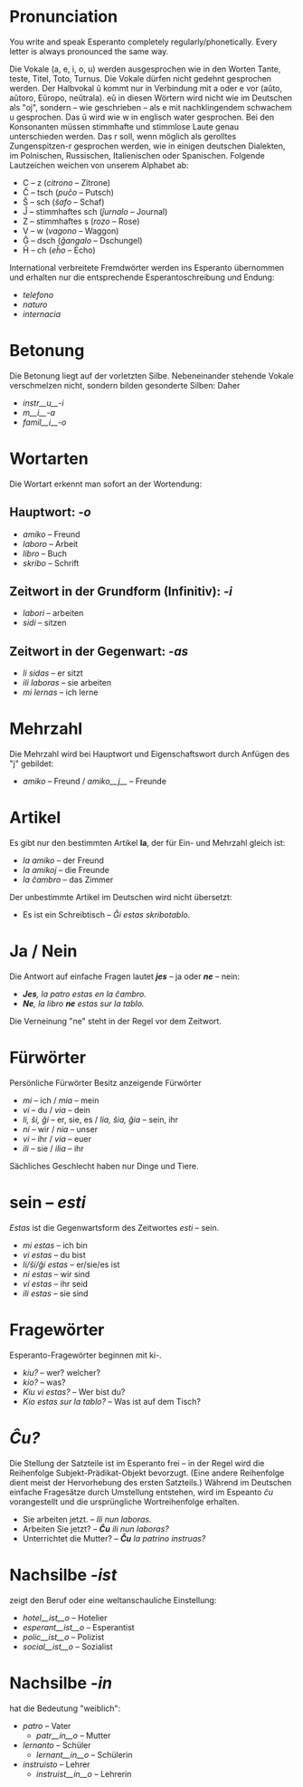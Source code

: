 # Pronunciation

You write and speak Esperanto completely regularly/phonetically. Every letter is always pronounced the same way.

Die Vokale (a, e, i, o, u) werden ausgesprochen wie in den Worten Tante, teste, Titel, Toto, Turnus. Die Vokale dürfen nicht gedehnt gesprochen werden. Der Halbvokal ŭ kommt nur in Verbindung mit a oder e vor (aŭto, aŭtoro, Eŭropo, neŭtrala). eŭ in diesen Wörtern wird nicht wie im Deutschen als "oj", sondern – wie geschrieben – als e mit nachklingendem schwachem u gesprochen. Das ŭ wird wie w in englisch water gesprochen. Bei den Konsonanten müssen stimmhafte und stimmlose Laute genau unterschieden werden. Das r soll, wenn möglich als gerolltes Zungenspitzen-r gesprochen werden, wie in einigen deutschen Dialekten, im Polnischen, Russischen, Italienischen oder Spanischen. Folgende Lautzeichen weichen von unserem Alphabet ab: 

- C – z (*citrono* – Zitrone)
- Ĉ – tsch (*puĉo* – Putsch)
- Ŝ – sch (*ŝafo* – Schaf)
- Ĵ – stimmhaftes sch (*ĵurnalo* – Journal)
- Z – stimmhaftes s (*rozo* – Rose)
- V – w (*vagono* – Waggon)
- Ĝ – dsch (*ĝangalo* – Dschungel)
- Ĥ – ch (*eĥo* – Echo)

International verbreitete Fremdwörter werden ins Esperanto übernommen und erhalten nur die entsprechende Esperantoschreibung und Endung: 
  
- *telefono*
- *naturo*
- *internacia*


# Betonung

Die Betonung liegt auf der vorletzten Silbe. Nebeneinander stehende Vokale verschmelzen nicht, sondern bilden gesonderte Silben: Daher 
  
- *instr__u__-i*
- *m__i__-a*
- *famil__i__-o*


# Wortarten

Die Wortart erkennt man sofort an der Wortendung:

## Hauptwort: *-o*

  - *amiko* – Freund
  - *laboro* – Arbeit
  - *libro* – Buch
  - *skribo* – Schrift

## Zeitwort in der Grundform (Infinitiv): *-i*

  - *labori* – arbeiten
  - *sidi* – sitzen

## Zeitwort in der Gegenwart: *-as*

  - *li sidas* – er sitzt
  - *ili laboras* – sie arbeiten
  - *mi lernas* – ich lerne

# Mehrzahl

Die Mehrzahl wird bei Hauptwort und Eigenschaftswort durch Anfügen des "j" gebildet: 
  
- *amiko* – Freund /  *amiko__j__* – Freunde
  

# Artikel

Es gibt nur den bestimmten Artikel __la__, der für Ein- und Mehrzahl gleich ist:

- *la amiko*  – der Freund
- *la amikoj*  – die Freunde
- *la ĉambro*  – das Zimmer

Der unbestimmte Artikel im Deutschen wird nicht übersetzt: 

- Es ist ein Schreibtisch – *Ĝi estas skribotablo.*


# Ja / Nein

Die Antwort auf einfache Fragen lautet *__jes__* – ja oder *__ne__* – nein:

- *__Jes__, la patro estas en la ĉambro.*
- *__Ne__, la libro __ne__ estas sur la tablo.*

Die Verneinung "ne" steht in der Regel vor dem Zeitwort.


# Fürwörter

Persönliche Fürwörter	Besitz anzeigende Fürwörter

- *mi*         – ich         / *mia*     – mein
- *vi*         – du          / *via*     – dein
- *li, ŝi, ĝi* – er, sie, es / *lia, ŝia, ĝia* – sein, ihr
- *ni*         – wir         / *nia*     – unser
- *vi*         – ihr         / *via*     – euer
- *ili*        – sie         / *ilia*    – ihr

Sächliches Geschlecht haben nur Dinge und Tiere.


# sein – *esti*

*Estas* ist die Gegenwartsform des Zeitwortes *esti* – sein.

- *mi estas*	 – ich bin
- *vi estas*	 – du bist
- *li/ŝi/ĝi estas*	 – er/sie/es ist
- *ni estas*	 – wir sind
- *vi estas*	 – ihr seid
- *ili estas*	 – sie sind

# Fragewörter

Esperanto-Fragewörter beginnen mit ki-.

- *kiu?* – wer? welcher?
- *kio?* – was?
- *Kiu vi estas?* – Wer bist du?
- *Kio estas sur la tablo?* – Was ist auf dem Tisch?


# *Ĉu?*

Die Stellung der Satzteile ist im Esperanto frei – in der Regel wird die Reihenfolge Subjekt-Prädikat-Objekt bevorzugt. (Eine andere Reihenfolge dient meist der Hervorhebung des ersten Satzteils.) Während im Deutschen einfache Fragesätze durch Umstellung entstehen, wird im Espeanto *ĉu* vorangestellt und die ursprüngliche Wortreihenfolge erhalten.

- Sie arbeiten jetzt. – *Ili nun laboras.*
- Arbeiten Sie jetzt? – *__Ĉu__ ili nun laboras?*
- Unterrichtet die Mutter? – *__Ĉu__ la patrino instruas?*


# Nachsilbe *-ist*

zeigt den Beruf oder eine weltanschauliche Einstellung:

- *hotel__ist__o* – Hotelier
- *esperant__ist__o* – Esperantist
- *polic__ist__o* – Polizist
- *social__ist__o* – Sozialist


# Nachsilbe *-in*

hat die Bedeutung "weiblich":

- *patro* – Vater
    - *patr__in__o* – Mutter
- *lernanto* – Schüler
    - *lernant__in__o* – Schülerin
- *instruisto* – Lehrer
    - *instruist__in__o* – Lehrerin


